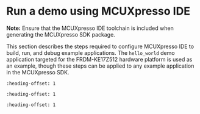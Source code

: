 # Run a demo using MCUXpresso IDE 

**Note:** Ensure that the MCUXpresso IDE toolchain is included when generating the MCUXpresso SDK package.

This section describes the steps required to configure MCUXpresso IDE to build, run, and debug example applications. The `hello_world` demo application targeted for the FRDM-KE17Z512 hardware platform is used as an example, though these steps can be applied to any example application in the MCUXpresso SDK.


```{include} ../topics/ide_select_the_workspace_location.md
:heading-offset: 1
```

```{include} ../topics/ide_build_an_example_application.md
:heading-offset: 1
```

```{include} ../topics/ide_run_an_example_application.md
:heading-offset: 1
```

